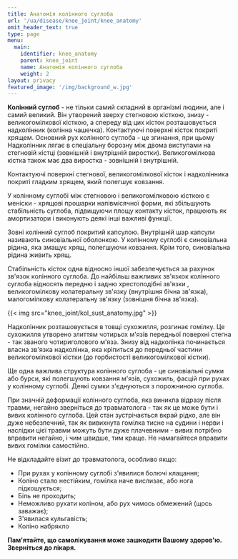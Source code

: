 ```yaml
---
title: Анатомія колінного суглоба
url: '/ua/disease/knee_joint/knee_anatomy'
omit_header_text: true
type: page
menu:
  main:
    identifier: knee_anatomy
    parent: knee_joint
    name: Анатомія колінного суглоба
    weight: 2
layout: privacy
featured_image: '/img/background_w.jpg'
---
```


**Колінний суглоб** - не тільки самий складний в організмі людини, але і самий великий. Він утворений зверху стегновою
кісткою, знизу - великогомілкової кісткою, а спереду від цих кісток розташовується надколінник (колінна чашечка).
Контактуючі поверхні кісток покриті хрящем. Основний рух колінного суглоба - це згинання, при цьому Надколінник лягає в
спеціальну борозну між двома виступами на стегновій кістці (зовнішній і внутрішній виростки). Великогомілкова кістка
також має два виростка - зовнішній і внутрішній.

Контактуючі поверхні стегнової, великогомілкової кісток і надколінника покриті гладким хрящем, який полегшує ковзання.

У колінному суглобі між стегновою і великогомілковою кісткою є меніски - хрящові прошарки напівмісячної форми, які
збільшують стабільність суглоба, підвищуючи площу контакту кісток, працюють як амортизатори і виконують деякі інші
важливі функції.

Зовні колінний суглоб покритий капсулою. Внутрішній шар капсули називають синовіальної оболонкою. У колінному суглобі є
синовіальна рідина, яка змащує хрящ, полегшуючи ковзання. Крім того, синовіальна рідина живить хрящ.

Стабільність кісток одна відносно іншої забезпечується за рахунок зв'язок колінного суглоба. До найбільш важливих
зв'язкок колінного суглоба відносять передню і задню хрестоподібні зв'язки , великогомілкову колатеральну зв'язку
(внутрішня бічна зв'язка), малогомілкову колатеральну зв'язку (зовнішня бічна зв'язка).

{{< img src="knee_joint/kol_sust_anatomy.jpg" >}}

Надколінник розташовується в товщі сухожилля, розгинає гомілку. Це сухожилля утворено злиттям чотирьох м'язів передньої
поверхні стегна - так званого чотириголового м'яза. Знизу від надколінка починається власна зв'язка надколінка, яка
кріпиться до передньої частини великогомілкової кістки (до горбистості великогомілкової кістки).

Ще одна важлива структура колінного суглоба - це синовіальні сумки або бурси, які полегшують ковзання м'язів, сухожиль,
фасцій при рухах у колінному суглобі. Деякі сумки з'єднуються з порожниною суглоба.

При значній деформації колінного суглоба, яка виникла відразу після травми, негайно зверніться до травматолога - так як
це може бути і вивих колінного суглоба. Цей стан зустрічається вкрай рідко, але він дуже небезпечний, так як вивихнута
гомілка тисне на судини і нерви і наслідки цієї травми можуть бути дуже плачевними - вивих потрібно вправити негайно, і
чим швидше, тим краще. Не намагайтеся вправити вивих гомілки самостійно.

Не відкладайте візит до травматолога, особливо якщо:

- При рухах у колінному суглобі з'явилися болючі клацання; 
- Коліно стало нестійким, гомілка наче вислизає, або нога підкошується; 
- Біль не проходить; 
- Неможливо рухати коліном, або рух чимось обмежений (щось заважає); 
- З'явилася кульгавість; 
- Коліно набрякло

**Пам'ятайте, що самолікування може зашкодити Вашому здоров'ю. Зверніться до лікаря.**
